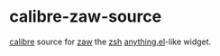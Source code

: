 # calibre-zaw-source

[calibre](http://www.calibre-ebook.com/) source for [zaw](https://github.com/zsh-users/zaw) the [zsh](http://www.zsh.org/) [anything.el](http://www.emacswiki.org/emacs/Anything)-like widget.
